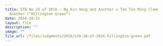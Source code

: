 ```yaml
---
title: STB No 26 of 2016 – Ng Kin Hong and Another v Tan Tze Ming Clement and
  Another (“Hillington Green”)
date: 2016-10-21
layout: file
description: ""
image: ""
file_url: /files/Judgments/2016/stb-26-of-2016-hillington-green.pdf
---
```

